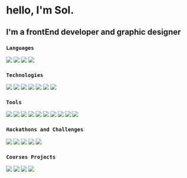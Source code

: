 # hello, I'm Sol.

## I'm a frontEnd developer and graphic designer

### `Languages`
![](https://img.shields.io/badge/CSS3-1572B6.svg?style=for-the-badge&logo=CSS3&logoColor=white)
![](https://img.shields.io/badge/HTML5-E34F26.svg?style=for-the-badge&logo=HTML5&logoColor=white)
![](https://img.shields.io/badge/JavaScript-F7DF1E.svg?style=for-the-badge&logo=JavaScript&logoColor=black)
![](https://img.shields.io/badge/TypeScript-3178C6.svg?style=for-the-badge&logo=TypeScript&logoColor=white)

### `Technologies`
![](https://img.shields.io/badge/Angular-0F0F11.svg?style=for-the-badge&logo=Angular&logoColor=white)
![](https://img.shields.io/badge/React-61DAFB.svg?style=for-the-badge&logo=React&logoColor=black)
![](https://img.shields.io/badge/Node.js-339933.svg?style=for-the-badge&logo=nodedotjs&logoColor=white)
![](https://img.shields.io/badge/Express-000000.svg?style=for-the-badge&logo=Express&logoColor=white)
![](https://img.shields.io/badge/Spring-6DB33F.svg?style=for-the-badge&logo=Spring&logoColor=white)
![](https://img.shields.io/badge/Arduino-00979D?style=for-the-badge&logo=Arduino&logoColor=white)
![](https://img.shields.io/badge/Unity-000000.svg?style=for-the-badge&logo=Unity&logoColor=white)

### `Tools`
![](https://img.shields.io/badge/Adobe%20Illustrator-FF9A00.svg?style=for-the-badge&logo=Adobe-Illustrator&logoColor=white)
![](https://img.shields.io/badge/Adobe%20Photoshop-31A8FF.svg?style=for-the-badge&logo=Adobe-Photoshop&logoColor=white)
![](https://img.shields.io/badge/Figma-F24E1E.svg?style=for-the-badge&logo=Figma&logoColor=white)
![](https://img.shields.io/badge/Canva-00C4CC.svg?style=for-the-badge&logo=Canva&logoColor=white)
![](https://img.shields.io/badge/Dribbble-EA4C89.svg?style=for-the-badge&logo=Dribbble&logoColor=white)
![](https://img.shields.io/badge/Behance-1769FF.svg?style=for-the-badge&logo=Behance&logoColor=white)
![](https://img.shields.io/badge/IntelliJ%20IDEA-000000.svg?style=for-the-badge&logo=IntelliJ-IDEA&logoColor=white)
![](https://img.shields.io/badge/Visual%20Studio%20Code-007ACC.svg?style=for-the-badge&logo=Visual-Studio-Code&logoColor=white)
![](https://img.shields.io/badge/Git-F05032.svg?style=for-the-badge&logo=Git&logoColor=white)
![](https://img.shields.io/badge/GitHub-181717.svg?style=for-the-badge&logo=GitHub&logoColor=white)

### `Hackathons and Challenges`
[![](https://img.shields.io/badge/-🚀%20NASA%20Space%20Apps%202023-000)](https://github.com/SolAndrade/FireWatcher)
[![](https://img.shields.io/badge/-🛍️%20JunctionXMalaga%202023-000)](https://github.com/SolAndrade/CloselyOpenTechies)
[![](https://img.shields.io/badge/-🔢%20Scalian%20Challenge%202023-000)](https://github.com/SolAndrade/ScalianChallenge)
[![](https://img.shields.io/badge/-👨‍💻%20Hickathon%202023-000)](https://github.com/SolAndrade/Hickathon)
[![](https://img.shields.io/badge/-💡%20HackForGood%202022-000)](https://github.com/SolAndrade/HackForGood-Oct-2022)

### `Courses Projects`
[![](https://img.shields.io/badge/-💻%20Full%20Stack%20Bootcamp-000)](https://github.com/SolAndrade/FullStack_Course)
[![](https://img.shields.io/badge/-💻%2042%20School%20Cursus-000)](https://github.com/SolAndrade/42Cursus)
[![](https://img.shields.io/badge/-💻%2042%20School%20Piscine-000)](https://github.com/SolAndrade/42piscine)
[![](https://img.shields.io/badge/-💻%2042%20School%20Web%20Piscine-000)](https://github.com/SolAndrade/42piscine_discovery)
